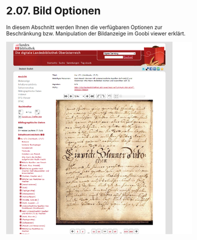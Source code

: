 # 2.07. Bild Optionen

In diesem Abschnitt werden Ihnen die verfügbaren Optionen zur Beschränkung bzw. Manipulation der Bildanzeige im Goobi viewer erklärt.  


![](../../.gitbook/assets/bildoptionen.png)

